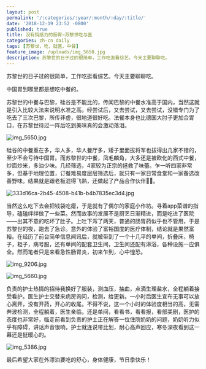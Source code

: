 ```yaml
---
layout: post
permalink: '/:categories/:year/:month/:day/:title/'
date: '2018-12-19 23:52 -0800'
published: true
title: 没有钝感力的肠胃—苏黎世吃与医
categories: zh-cn daily
tags: [苏黎世，吃，就医，中餐]
feature_image: /uploads/img_5650.jpg
description: 苏黎世的日子过的很简单，工作吃逛看综艺。今天主要聊聊吃。
---
```

苏黎世的日子过的很简单，工作吃逛看综艺。今天主要聊聊吃。

中国胃到哪里都是想吃中餐的。

苏黎世的中餐与巴黎，硅谷是不能比的，传闻巴黎的中餐水准高于国内，当然这就是引入比较大法来说明水准之高。经尝试后，又去尝试，又去尝试，没错专门为了吃去了三次巴黎，所传非虚，很地道很好吃。法餐本身也比德国大肘子更加合胃口，在苏黎世待过一阵后吃到美味真的会激动落泪。

![img_5650.jpg]({{site.baseurl}}/uploads/img_5650.jpg)


硅谷的中餐重在多，华人多，华人餐厅多，矮子里面拔将军也拔得出几家不错的，至少不会亏待中国胃。而苏黎世的中餐，凤毛麟角，大多还是被欧化的西式中餐，炒面炒米，多油少味。几经筛选，4家较为正宗的拯救了味蕾。乍一听四家非常多，但基于地理位置，订餐难易度层层筛选后，就只有一家日常食堂和一家备选改善野味。结果就是跟老板混得飞熟，还做起了产品合作伙伴🤷‍♀️。

![333d16ca-2b45-4508-b41b-b4b7835ec3d4.jpg]({{site.baseurl}}/uploads/333d16ca-2b45-4508-b41b-b4b7835ec3d4.jpg)


当然这么吃下去会把钱袋吃瘪，于是就有了偶尔的家庭小作坊。寻着app菜谱的指导，磕磕绊绊做了一些菜。然而故事的发展不是厨艺日渐精进，而是吃进了医院——出其不意的吃坏了肚子。上吐下泻了两天，普通的肠胃药似乎也不管用，于是苏黎世的夜，跑去了急诊。意外的体验了富裕国度的医疗体制，结论就是果然富裕。在经历了前台简单信息闻讯后，就被带到了一个十几平的单间，折叠床，椅子，柜子，病号服，还有单间的配套卫生间，卫生间还配有淋浴，各种设施一应俱全。然而笔者只是来看急性肠胃炎，初来乍到，心中惶恐。

![img_9206.jpg]({{site.baseurl}}/uploads/img_9206.jpg)

![img_5660.jpg]({{site.baseurl}}/uploads/img_5660.jpg)



负责的护士热情的招待我换好了服装，测血压，抽血，点滴生理盐水，全程躺着接受看护。医生护士交替来病房询问，检测，给更新。一小时后医生宣布无事可以放心离开，没有开药，开心的收尾。不得不说，这一个小时的体验度相当的高，无需奔波检测，全程躺着，医生亲临，还是单间，看看书，看看报，看部美剧，医护的态度也非常好，临走前看到负责的护士正在解答一位住院奶奶的问题，奶奶听力似乎有障碍，讲话声音很响，护士就连说带比划，耐心高声回应，寒冬深夜看到这一幕还是挺暖心的。

![img_5386.jpg]({{site.baseurl}}/uploads/img_5386.jpg)


最后希望大家在外漂泊要吃的舒心，身体健康，节日季快乐！
